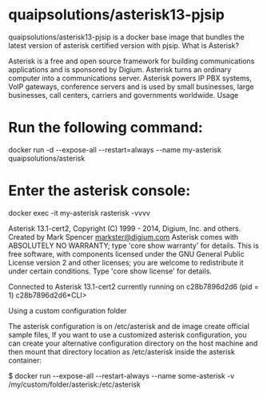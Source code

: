 # quaipsolutions/asterisk13-pjsip

quaipsolutions/asterisk13-pjsip is a docker base image that bundles the latest version of asterisk certified version with pjsip.
What is Asterisk?

Asterisk is a free and open source framework for building communications applications and is sponsored by Digium.
Asterisk turns an ordinary computer into a communications server. Asterisk powers IP PBX systems, VoIP gateways, conference servers and is used by small businesses, large businesses, call centers, carriers and governments worldwide.
Usage

# Run the following command:

docker run -d --expose-all --restart=always --name my-asterisk quaipsolutions/asterisk

# Enter the asterisk console:

docker exec -it my-asterisk rasterisk -vvvv

Asterisk 13.1-cert2, Copyright (C) 1999 - 2014, Digium, Inc. and others. 
Created by Mark Spencer <markster@digium.com>
Asterisk comes with ABSOLUTELY NO WARRANTY; type 'core show warranty' for details.
This is free software, with components licensed under the GNU General Public  
License version 2 and other licenses; you are welcome to redistribute it under
certain conditions. Type 'core show license' for details.

Connected to Asterisk 13.1-cert2 currently running on c28b7896d2d6 (pid = 1)
c28b7896d2d6*CLI>

Using a custom configuration folder

The asterisk configuration is on /etc/asterisk and de image create official sample files, If you want to use a customized asterisk configuration, you can create your alternative configuration directory on the host machine and then mount that directory location as /etc/asterisk inside the asterisk container:

$ docker run --expose-all --restart-always --name some-asterisk -v /my/custom/folder/asterisk:/etc/asterisk
